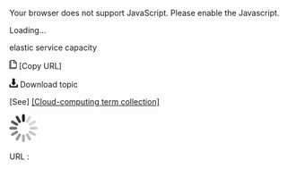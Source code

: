 Your browser does not support JavaScript. Please enable the Javascript.

Loading...

elastic service capacity

![Copy URL](elastic-service-capacity_files/Copy.png) [Copy URL]

![Download](elastic-service-capacity_files/Download.png)
Download topic

[See] [[Cloud-computing term collection]](https://worldready.cloudapp.net/Styleguide/Read?id=2700&topicid=28841)

![In progress](elastic-service-capacity_files/activity-large.gif)

URL :


